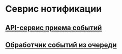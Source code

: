 # Севрис нотификации

## [API-сервис приема событий](api/README.md)
## [Обработчик событий из очереди](worker/README.md)